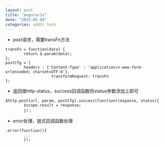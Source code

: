 ```yaml
---
layout: post
title: "angularJs"
date: "2015-05-04"
categories: sddtc tech
---
```


* post请求，需要transFn方法   
```    
transFn = function(data) {
	    return $.param(data);
};
postCfg = {
	    headers : {'Content-Type' : 'application/x-www-form-urlencoded; charset=UTF-8'},
				  	transformRequest: transFn
};
```    
* 返回值http-status，success回调函数将status参数添加上即可   
```    
$http.post(url, param, postCfg).success(function(response, status){
	    $scope.result = response;
	 	})；
```    
* error处理，链式回调函数处理    
```
.error(function(){
	    ...
		});
```
